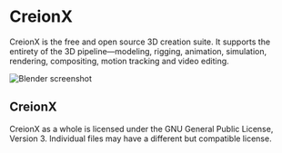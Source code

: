 <!--
Keep this document short & concise,
linking to external resources instead of including content in-line.
See 'release/text/readme.html' for the end user read-me.
-->

CreionX
=======

CreionX is the free and open source 3D creation suite.
It supports the entirety of the 3D pipeline—modeling, rigging, animation, simulation, rendering, compositing,
motion tracking and video editing.

![Blender screenshot](https://code.blender.org/wp-content/uploads/2018/12/springrg.jpg "Blender screenshot")


CreionX
-------

CreionX as a whole is licensed under the GNU General Public License, Version 3.
Individual files may have a different but compatible license.


